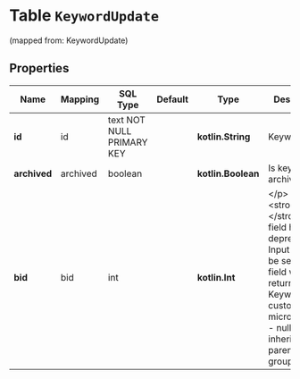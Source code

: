 
# Table `KeywordUpdate`
(mapped from: KeywordUpdate)

## Properties
Name | Mapping | SQL Type | Default | Type | Description | Notes
---- | ------- | -------- | ------- | ---- | ----------- | -----
**id** | id | text NOT NULL PRIMARY KEY |  | **kotlin.String** | Keyword ID. | 
**archived** | archived | boolean |  | **kotlin.Boolean** | Is keyword archived? |  [optional]
**bid** | bid | int |  | **kotlin.Int** | &lt;/p&gt;&lt;strong&gt;Note:&lt;/strong&gt; bid field has been deprecated. Input will not be set and field will return null. Keyword custom bid in microcurrency - null if inherited from parent ad group. |  [optional]





